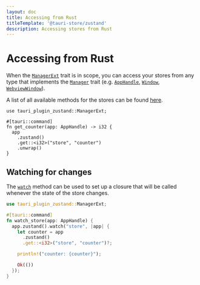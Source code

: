 ```yaml
---
layout: doc
title: Accessing from Rust
titleTemplate: '@tauri-store/zustand'
description: Accessing stores from Rust
---
```


# Accessing from Rust

When the [`ManagerExt`](https://docs.rs/tauri-plugin-zustand/latest/tauri_plugin_zustand/trait.ManagerExt.html) trait is in scope, you can access your stores from any type that implements the [`Manager`](https://docs.rs/tauri/latest/tauri/trait.Manager.html) trait (e.g. [`AppHandle`](https://docs.rs/tauri/latest/tauri/struct.AppHandle.html), [`Window`](https://docs.rs/tauri/latest/tauri/window/struct.Window.html), [`WebviewWindow`](https://docs.rs/tauri/latest/tauri/window/struct.Window.html)).

A list of all available methods for the stores can be found [here](https://docs.rs/tauri-plugin-zustand/latest/tauri_plugin_zustand/struct.Store.html).

```rust{7}
use tauri_plugin_zustand::ManagerExt;

#[tauri::command]
fn get_counter(app: AppHandle) -> i32 {
  app
    .zustand()
    .get::<i32>("store", "counter")
    .unwrap()
}
```

## Watching for changes

The [`watch`](https://docs.rs/tauri-plugin-zustand/latest/tauri_plugin_zustand/struct.Zustand.html#method.watch) method can be used to set up a closure that will be called whenever the state of the store changes.

```rust
use tauri_plugin_zustand::ManagerExt;

#[tauri::command]
fn watch_store(app: AppHandle) {
  app.zustand().watch("store", |app| {
    let counter = app
      .zustand()
      .get::<i32>("store", "counter")?;

    println!("counter: {counter}");

    Ok(())
  });
}
```

